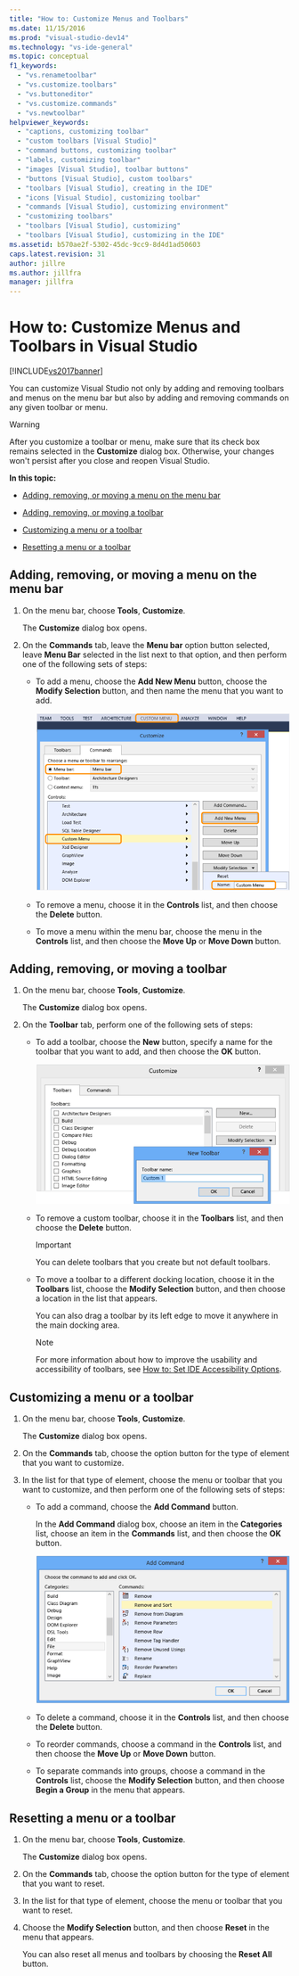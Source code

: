 ```yaml
---
title: "How to: Customize Menus and Toolbars"
ms.date: 11/15/2016
ms.prod: "visual-studio-dev14"
ms.technology: "vs-ide-general"
ms.topic: conceptual
f1_keywords:
  - "vs.renametoolbar"
  - "vs.customize.toolbars"
  - "vs.buttoneditor"
  - "vs.customize.commands"
  - "vs.newtoolbar"
helpviewer_keywords:
  - "captions, customizing toolbar"
  - "custom toolbars [Visual Studio]"
  - "command buttons, customizing toolbar"
  - "labels, customizing toolbar"
  - "images [Visual Studio], toolbar buttons"
  - "buttons [Visual Studio], custom toolbars"
  - "toolbars [Visual Studio], creating in the IDE"
  - "icons [Visual Studio], customizing toolbar"
  - "commands [Visual Studio], customizing environment"
  - "customizing toolbars"
  - "toolbars [Visual Studio], customizing"
  - "toolbars [Visual Studio], customizing in the IDE"
ms.assetid: b570ae2f-5302-45dc-9cc9-8d4d1ad50603
caps.latest.revision: 31
author: jillre
ms.author: jillfra
manager: jillfra
---
```

# How to: Customize Menus and Toolbars in Visual Studio
[!INCLUDE[vs2017banner](../includes/vs2017banner.md)]

You can customize Visual Studio not only by adding and removing toolbars and menus on the menu bar but also by adding and removing commands on any given toolbar or menu.

> [!WARNING]
> After you customize a toolbar or menu, make sure that its check box remains selected in the **Customize** dialog box. Otherwise, your changes won't persist after you close and reopen Visual Studio.

 **In this topic:**

- [Adding, removing, or moving a menu on the menu bar](../ide/how-to-customize-menus-and-toolbars-in-visual-studio.md#bkmk_addmenu)

- [Adding, removing, or moving a toolbar](../ide/how-to-customize-menus-and-toolbars-in-visual-studio.md#bkmk_addtoolbar)

- [Customizing a menu or a toolbar](../ide/how-to-customize-menus-and-toolbars-in-visual-studio.md#bkmk_customize)

- [Resetting a menu or a toolbar](../ide/how-to-customize-menus-and-toolbars-in-visual-studio.md#bkmk_reset)

## <a name="bkmk_addmenu"></a> Adding, removing, or moving a menu on the menu bar

1. On the menu bar, choose **Tools**, **Customize**.

     The **Customize** dialog box opens.

2. On the **Commands** tab, leave the **Menu bar** option button selected, leave **Menu Bar** selected in the list next to that option, and then perform one of the following sets of steps:

    - To add a menu, choose the **Add New Menu** button, choose the **Modify Selection** button, and then name the menu that you want to add.

         ![Customize dialog box showing how to add a menu](../ide/media/addmenu.png "AddMenu")

    - To remove a menu, choose it in the **Controls** list, and then choose the **Delete** button.

    - To move a menu within the menu bar, choose the menu in the **Controls** list, and then choose the **Move Up** or **Move Down** button.

## <a name="bkmk_addtoolbar"></a> Adding, removing, or moving a toolbar

1. On the menu bar, choose **Tools**, **Customize**.

     The **Customize** dialog box opens.

2. On the **Toolbar** tab, perform one of the following sets of steps:

    - To add a toolbar, choose the **New** button, specify a name for the toolbar that you want to add, and then choose the **OK** button.

         ![Customize dialog box showing how to add a toolbar](../ide/media/addtoolbar.png "AddToolbar")

    - To remove a custom toolbar, choose it in the **Toolbars** list, and then choose the **Delete** button.

        > [!IMPORTANT]
        > You can delete toolbars that you create but not default toolbars.

    - To move a toolbar to a different docking location, choose it in the **Toolbars** list, choose the **Modify Selection** button, and then choose a location in the list that appears.

         You can also drag a toolbar by its left edge to move it anywhere in the main docking area.

        > [!NOTE]
        > For more information about how to improve the usability and accessibility of toolbars, see [How to: Set IDE Accessibility Options](../ide/reference/how-to-set-ide-accessibility-options.md).

## <a name="bkmk_customize"></a> Customizing a menu or a toolbar

1. On the menu bar, choose **Tools**, **Customize**.

     The **Customize** dialog box opens.

2. On the **Commands** tab, choose the option button for the type of element that you want to customize.

3. In the list for that type of element, choose the menu or toolbar that you want to customize, and then perform one of the following sets of steps:

    - To add a command, choose the **Add Command** button.

         In the **Add Command** dialog box, choose an item in the **Categories** list, choose an item in the **Commands** list, and then choose the **OK** button.

         ![Add Command dialog box in Visual Studio](../ide/media/addcommand.png "AddCommand")

    - To delete a command, choose it in the **Controls** list, and then choose the **Delete** button.

    - To reorder commands, choose a command in the **Controls** list, and then choose the **Move Up** or **Move Down** button.

    - To separate commands into groups, choose a command in the **Controls** list, choose the **Modify Selection** button, and then choose **Begin a Group** in the menu that appears.

## <a name="bkmk_reset"></a> Resetting a menu or a toolbar

1. On the menu bar, choose **Tools**, **Customize**.

     The **Customize** dialog box opens.

2. On the **Commands** tab, choose the option button for the type of element that you want to reset.

3. In the list for that type of element, choose the menu or toolbar that you want to reset.

4. Choose the **Modify Selection** button, and then choose **Reset** in the menu that appears.

     You can also reset all menus and toolbars by choosing the **Reset All** button.
